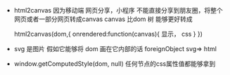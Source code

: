 - html2canvas 因为移动端
    网页分享，小程序 不能直接分享到朋友圈，将整个网页或者一部分网页转成canvas
    canvas 比dom 树 能够更好转成

    html2canvas(dom,{
        onrendered:function(canvas){
            显示， css
        }
    })


- svg 是图片
    假如它能够将 dom 画在它内部的话
    foreignObject svg=> html
- window.getComputedStyle(dom, null)
    任何节点的css属性值都能够拿到